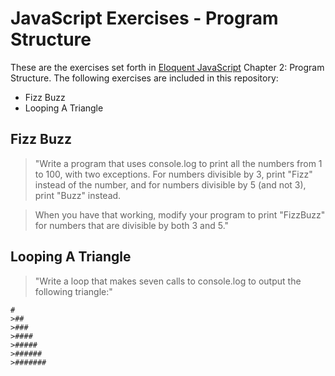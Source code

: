 JavaScript Exercises - Program Structure
=========

These are the exercises set forth in [Eloquent JavaScript] Chapter 2: Program Structure. The following exercises are included in this repository:

  - Fizz Buzz
  - Looping A Triangle



Fizz Buzz
----
>"Write a program that uses console.log to print all the numbers from 1 to 100, with two exceptions. For numbers divisible by 3, print "Fizz" instead of the number, and for numbers divisible by 5 (and not 3), print "Buzz" instead.

>When you have that working, modify your program to print "FizzBuzz" for numbers that are divisible by both 3 and 5."

Looping A Triangle
----
>"Write a loop that makes seven calls to console.log to output the following triangle:"
``` 
#
>##
>###
>####
>#####
>######
>#######
``` 

[Eloquent JavaScript]:http://eloquentjavascript.net/02_program_structure.html
